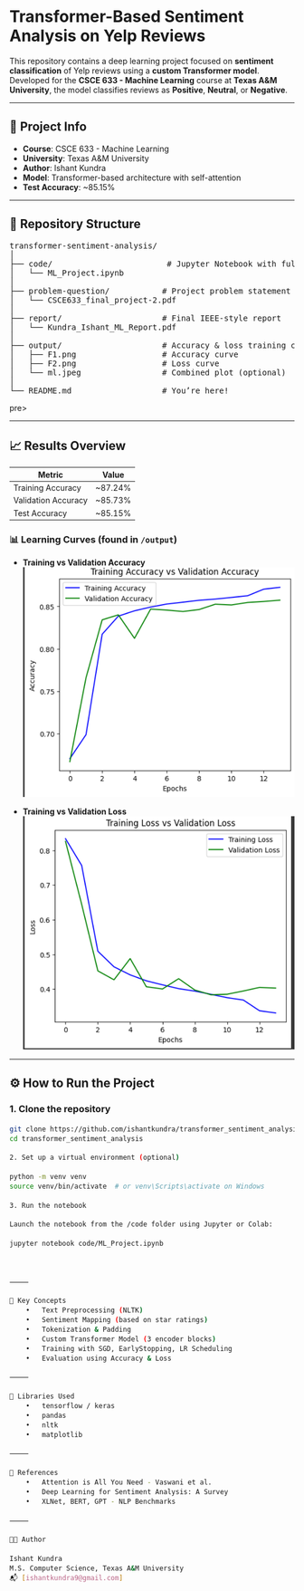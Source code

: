# Transformer-Based Sentiment Analysis on Yelp Reviews

This repository contains a deep learning project focused on **sentiment classification** of Yelp reviews using a **custom Transformer model**. Developed for the **CSCE 633 - Machine Learning** course at **Texas A&M University**, the model classifies reviews as **Positive**, **Neutral**, or **Negative**.

---

## 🧾 Project Info

- **Course**: CSCE 633 - Machine Learning  
- **University**: Texas A&M University  
- **Author**: Ishant Kundra  
- **Model**: Transformer-based architecture with self-attention  
- **Test Accuracy**: ~85.15%

---

## 📁 Repository Structure
<pre>
transformer-sentiment-analysis/
│
├── code/                        # Jupyter Notebook with full implementation
│   └── ML_Project.ipynb
│
├── problem-question/           # Project problem statement and guidelines
│   └── CSCE633_final_project-2.pdf
│
├── report/                     # Final IEEE-style report
│   └── Kundra_Ishant_ML_Report.pdf
│
├── output/                     # Accuracy & loss training curves
│   ├── F1.png                  # Accuracy curve
│   ├── F2.png                  # Loss curve
│   └── ml.jpeg                 # Combined plot (optional)
│
└── README.md                   # You’re here!
</pre>pre>
---

## 📈 Results Overview

| Metric              | Value       |
|---------------------|-------------|
| Training Accuracy   | ~87.24%     |
| Validation Accuracy | ~85.73%     |
| Test Accuracy       | ~85.15%     |

### 📊 Learning Curves (found in `/output`)

- **Training vs Validation Accuracy**
  ![Accuracy](output/F1.png)

- **Training vs Validation Loss**
  ![Loss](output/F2.png)

---

## ⚙️ How to Run the Project

### 1. Clone the repository

```bash
git clone https://github.com/ishantkundra/transformer_sentiment_analysis.git
cd transformer_sentiment_analysis

2. Set up a virtual environment (optional)

python -m venv venv
source venv/bin/activate  # or venv\Scripts\activate on Windows

3. Run the notebook

Launch the notebook from the /code folder using Jupyter or Colab:

jupyter notebook code/ML_Project.ipynb



⸻

🧠 Key Concepts
	•	Text Preprocessing (NLTK)
	•	Sentiment Mapping (based on star ratings)
	•	Tokenization & Padding
	•	Custom Transformer Model (3 encoder blocks)
	•	Training with SGD, EarlyStopping, LR Scheduling
	•	Evaluation using Accuracy & Loss

⸻

🔧 Libraries Used
	•	tensorflow / keras
	•	pandas
	•	nltk
	•	matplotlib

⸻

📌 References
	•	Attention is All You Need - Vaswani et al.
	•	Deep Learning for Sentiment Analysis: A Survey
	•	XLNet, BERT, GPT - NLP Benchmarks

⸻

👨‍💻 Author

Ishant Kundra
M.S. Computer Science, Texas A&M University
📬 [ishantkundra9@gmail.com]


